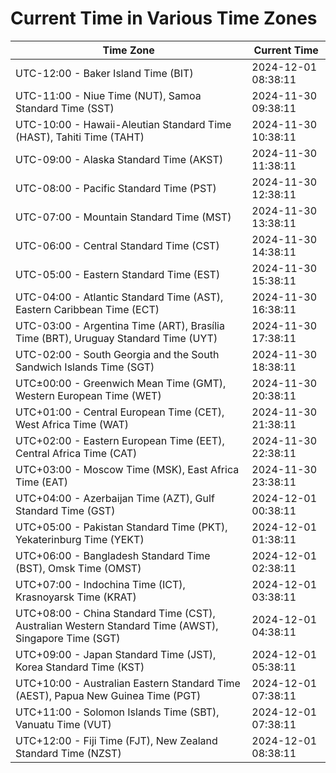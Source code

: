 # Current Time in Various Time Zones

| Time Zone | Current Time |
|-----------|--------------|
| UTC-12:00 - Baker Island Time (BIT) | 2024-12-01 08:38:11 |
| UTC-11:00 - Niue Time (NUT), Samoa Standard Time (SST) | 2024-11-30 09:38:11 |
| UTC-10:00 - Hawaii-Aleutian Standard Time (HAST), Tahiti Time (TAHT) | 2024-11-30 10:38:11 |
| UTC-09:00 - Alaska Standard Time (AKST) | 2024-11-30 11:38:11 |
| UTC-08:00 - Pacific Standard Time (PST) | 2024-11-30 12:38:11 |
| UTC-07:00 - Mountain Standard Time (MST) | 2024-11-30 13:38:11 |
| UTC-06:00 - Central Standard Time (CST) | 2024-11-30 14:38:11 |
| UTC-05:00 - Eastern Standard Time (EST) | 2024-11-30 15:38:11 |
| UTC-04:00 - Atlantic Standard Time (AST), Eastern Caribbean Time (ECT) | 2024-11-30 16:38:11 |
| UTC-03:00 - Argentina Time (ART), Brasília Time (BRT), Uruguay Standard Time (UYT) | 2024-11-30 17:38:11 |
| UTC-02:00 - South Georgia and the South Sandwich Islands Time (SGT) | 2024-11-30 18:38:11 |
| UTC±00:00 - Greenwich Mean Time (GMT), Western European Time (WET) | 2024-11-30 20:38:11 |
| UTC+01:00 - Central European Time (CET), West Africa Time (WAT) | 2024-11-30 21:38:11 |
| UTC+02:00 - Eastern European Time (EET), Central Africa Time (CAT) | 2024-11-30 22:38:11 |
| UTC+03:00 - Moscow Time (MSK), East Africa Time (EAT) | 2024-11-30 23:38:11 |
| UTC+04:00 - Azerbaijan Time (AZT), Gulf Standard Time (GST) | 2024-12-01 00:38:11 |
| UTC+05:00 - Pakistan Standard Time (PKT), Yekaterinburg Time (YEKT) | 2024-12-01 01:38:11 |
| UTC+06:00 - Bangladesh Standard Time (BST), Omsk Time (OMST) | 2024-12-01 02:38:11 |
| UTC+07:00 - Indochina Time (ICT), Krasnoyarsk Time (KRAT) | 2024-12-01 03:38:11 |
| UTC+08:00 - China Standard Time (CST), Australian Western Standard Time (AWST), Singapore Time (SGT) | 2024-12-01 04:38:11 |
| UTC+09:00 - Japan Standard Time (JST), Korea Standard Time (KST) | 2024-12-01 05:38:11 |
| UTC+10:00 - Australian Eastern Standard Time (AEST), Papua New Guinea Time (PGT) | 2024-12-01 07:38:11 |
| UTC+11:00 - Solomon Islands Time (SBT), Vanuatu Time (VUT) | 2024-12-01 07:38:11 |
| UTC+12:00 - Fiji Time (FJT), New Zealand Standard Time (NZST) | 2024-12-01 08:38:11 |
